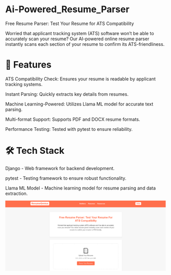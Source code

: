 # Ai-Powered_Resume_Parser


Free Resume Parser: Test Your Resume for ATS Compatibility

Worried that applicant tracking system (ATS) software won’t be able to accurately scan your resume? Our AI-powered online resume parser instantly scans each section of your resume to confirm its ATS-friendliness.


# 🚀 Features

ATS Compatibility Check: Ensures your resume is readable by applicant tracking systems.

Instant Parsing: Quickly extracts key details from resumes.

Machine Learning-Powered: Utilizes Llama ML model for accurate text parsing.

Multi-format Support: Supports PDF and DOCX resume formats.

Performance Testing: Tested with pytest to ensure reliability.


# 🛠️ Tech Stack

Django - Web framework for backend development.

pytest - Testing framework to ensure robust functionality.

Llama ML Model - Machine learning model for resume parsing and data extraction.


![Alt Text](https://github.com/Shamainb/Ai-Powered_Resume_Parser/blob/4c7efed31fd0e2d8bf5aa42604fd81cb4ab67e3f/Screenshot%20(57).png)
